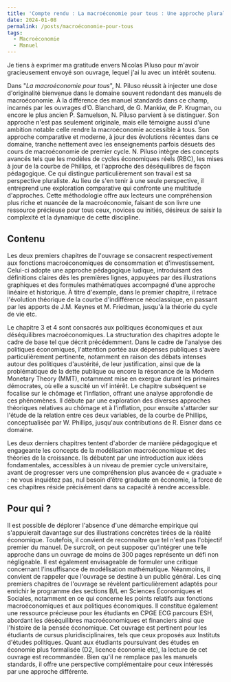 ```yaml
---
title: 'Compte rendu : La macroéconomie pour tous : Une approche pluraliste de Nicolas Piluso'
date: 2024-01-08
permalink: /posts/macroéconomie-pour-tous
tags:
  - Macroéconomie
  - Manuel 
---
```


Je tiens à exprimer ma gratitude envers Nicolas Piluso pour m'avoir gracieusement envoyé son ouvrage, lequel j'ai lu avec un intérêt soutenu. 

Dans "_La macroéconomie pour tous_", N. Piluso réussit à injecter une dose d'originalité bienvenue dans le domaine souvent redondant des manuels de macroéconomie. À la différence des manuel standards dans ce champ, incarnés par les ouvrages d’O. Blanchard, de G. Mankiw, de P. Krugman, ou encore le plus ancien P. Samuelson, N. Piluso parvient à se distinguer. Son approche n'est pas seulement originale, mais elle témoigne aussi d'une ambition notable celle rendre la macroéconomie accessible à tous. Son approche comparative et moderne, à jour des évolutions récentes dans ce domaine, tranche nettement avec les enseignements parfois désuets des cours de macroéconomie de premier cycle. N. Piluso intègre des concepts avancés tels que les modèles de cycles économiques réels (RBC), les mises à jour de la courbe de Phillips, et l'approche des déséquilibres de façon pédagogique. Ce qui distingue particulièrement son travail est sa perspective pluraliste. Au lieu de s'en tenir à une seule perspective, il entreprend une exploration comparative qui confronte une multitude d'approches. Cette méthodologie offre aux lecteurs une compréhension plus riche et nuancée de la macroéconomie, faisant de son livre une ressource précieuse pour tous ceux, novices ou initiés, désireux de saisir la complexité et la dynamique de cette discipline.

## Contenu

Les deux premiers chapitres de l'ouvrage se consacrent respectivement aux fonctions macroéconomiques de consommation et d'investissement. Celui-ci adopte une approche pédagogique ludique, introduisant des définitions claires dès les premières lignes, appuyées par des illustrations graphiques et des formules mathématiques accompagné d’une approche linéaire et historique. À titre d'exemple, dans le premier chapitre, il retrace l'évolution théorique de la courbe d'indifférence néoclassique, en passant par les apports de J.M. Keynes et M. Friedman, jusqu'à la théorie du cycle de vie etc. 

Le chapitre 3 et 4 sont consacrés aux politiques économiques et aux déséquilibres macroéconomiques. La structuration des chapitres adopte le cadre de base tel que décrit précédemment. Dans le cadre de l'analyse des politiques économiques, l'attention portée aux dépenses publiques s'avère particulièrement pertinente, notamment en raison des débats intenses autour des politiques d'austérité, de leur justification, ainsi que de la problématique de la dette publique ou encore la résonance de la Modern Monetary Theory (MMT), notamment mise en exergue durant les primaires démocrates, où elle a suscité un vif intérêt. Le chapitre subséquent se focalise sur le chômage et l'inflation, offrant une analyse approfondie de ces phénomènes. Il débute par une exploration des diverses approches théoriques relatives au chômage et à l'inflation, pour ensuite s'attarder sur l'étude de la relation entre ces deux variables, de la courbe de Phillips, conceptualisée par W. Phillips, jusqu'aux contributions de R. Eisner dans ce domaine.

Les deux derniers chapitres tentent d'aborder de manière pédagogique et engageante les concepts de la modélisation macroéconomique et des théories de la croissance. Ils débutent par une introduction aux idées fondamentales, accessibles à un niveau de premier cycle universitaire, avant de progresser vers une compréhension plus avancée de « graduate » : ne vous inquiétez pas, nul besoin d’être graduate en économie, la force de ces chapitres réside précisément dans sa capacité à rendre accessible.

## Pour qui ?

Il est possible de déplorer l'absence d'une démarche empirique qui s'appuierait davantage sur des illustrations concrètes tirées de la réalité économique. Toutefois, il convient de reconnaître que tel n'est pas l'objectif premier du manuel. De surcroît, on peut supposer qu'intégrer une telle approche dans un ouvrage de moins de 300 pages représente un défi non négligeable. Il est également envisageable de formuler une critique concernant l'insuffisance de modélisation mathématique. Néanmoins, il convient de rappeler que l'ouvrage se destine à un public général. Les cinq premiers chapitres de l'ouvrage se révèlent particulièrement adaptés pour enrichir le programme des sections B/L en Sciences Économiques et Sociales, notamment en ce qui concerne les points relatifs aux fonctions macroéconomiques et aux politiques économiques. Il constitue également une ressource précieuse pour les étudiants en CPGE ECG parcours ESH, abordant les déséquilibres macroéconomiques et financiers ainsi que l'histoire de la pensée économique. Cet ouvrage est pertinent pour les étudiants de cursus pluridisciplinaires, tels que ceux proposés aux Instituts d'études politiques. Quant aux étudiants poursuivant des études en économie plus formalisée (D2, licence économie etc), la lecture de cet ouvrage est recommandée. Bien qu'il ne remplace pas les manuels standards, il offre une perspective complémentaire pour ceux intéressés par une approche différente.
